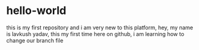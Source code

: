# hello-world
this is my first repository and i am very new to this platform, 
hey, my name is lavkush yadav,  this my first time here on github, i  am learning how to  change our branch file
